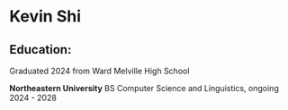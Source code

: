 # Kevin Shi

## Education:
Graduated 2024 from Ward Melville High School

**Northeastern University**
BS Computer Science and Linguistics, ongoing
2024 - 2028

